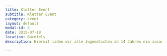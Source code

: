 ```yaml
---
title: Kletter Event
subtitle: Kletter Event
category: event
layout: default
modal-id: 4
date: 2015-07-18
location: Bärnfels
description: Hiermit laden wir alle Jugendlichen ab 14 Jahren ein zusammen mit der Bergwacht Bärnfels zu klettern. Die Bergwacht wird uns anleiten und so ein sicheres Klettern am Felsen möglich machen. Wenn ihr Lust habt und noch nicht angemeldet seit, meldet euch bitte bei Michelle. <br> <br> Treffpunkt ist um 08:45 Uhr am Feuerwehrhaus in Kühlenfels.

---
```

